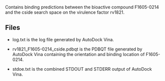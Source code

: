 Contains binding predictions between the bioactive compound F1605-0214 and the cside search space on the virulence factor rv1821.

## Files

- log.txt is the log file generated by AutoDock Vina.

- rv1821_F1605-0214_cside.pdbqt is the PDBQT file generated by AutoDock Vina containing the orientation and binding location of F1605-0214.

- stdoe.txt is the combined STDOUT and STDERR output of AutoDock Vina.

